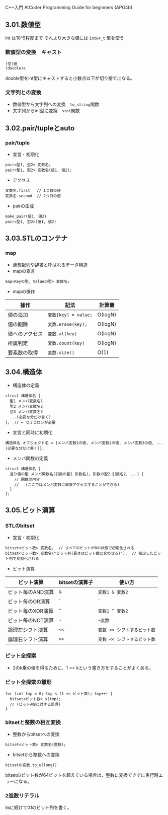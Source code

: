 C++入門 AtCoder Programming Guide for beginners (APG4b)

## 3.01.数値型
int は10^9程度まで
それより大きな値には `int64_t` 型を使う

### 数値型の変換　キャスト
```
(型)値
(double)a
```

double型をint型にキャストすると小数点以下が切り捨てになる。

### 文字列との変換
- 数値型から文字列への変換　`to_string`関数
- 文字列からint型に変換　`stoi`関数

## 3.02.pair/tupleとauto
### pair/tuple
- 宣言・初期化
```
pair<型1, 型2> 変数名;
pair<型1, 型2> 変数名(値1, 値2);
```

- アクセス
```
変数名.first   // 1つ目の値
変数名.second  // 2つ目の値
```

- pairの生成
```
make_pair(値1, 値2)
pair<型1, 型2>(値1, 値2)
```

## 3.03.STLのコンテナ
### map
- 連想配列や辞書と呼ばれるデータ構造
- mapの宣言
```
map<Keyの型, Valueの型> 変数名;
```

- mapの操作

| 操作 | 記法 | 計算量 |
| --- | --- | --- |
| 値の追加 | `変数[key] = value;` | O(logN) |
| 値の削除 | `変数.erase(key);` | O(logN) |
| 値へのアクセス | `変数.at(key)` | O(logN) |
| 所属判定 | `変数.count(key)` | O(logN) |
| 要素数の取得 | `変数.size()` | O(1) |

## 3.04.構造体
- 構造体の定義
```
struct 構造体名 {
  型1 メンバ変数名1
  型2 メンバ変数名2
  型3 メンバ変数名3
  ...(必要な分だけ書く)
};  // ← セミコロンが必要
```

- 宣言と同時に初期化
```
構造体名 オブジェクト名 = {メンバ変数1の値, メンバ変数2の値, メンバ変数3の値, ...(必要な分だけ書く)};
```

- メンバ関数の定義
```
struct 構造体名 {
  返り値の型 メンバ関数名(引数の型1 引数名1, 引数の型2 引数名2, ...) {
    // 関数の内容
    //   (ここではメンバ変数に直接アクセスすることができる)
  }
};
```

## 3.05.ビット演算
### STLのbitset
- 宣言・初期化
```
bitset<ビット数> 変数名;  // すべてのビットが0の状態で初期化される
bitset<ビット数> 変数名("ビット列(長さはビット数に合わせる)");  // 指定したビット列で初期化される
```

- ビット演算

| ビット演算 | bitsetの演算子 | 使い方 |
| --- | --- | --- |
| ビット毎のAND演算 | `&` | `変数1 & 変数2` |
| ビット毎のOR演算 | `|` | `変数1 | 変数2` |
| ビット毎のXOR演算 | `^` | `変数1 ^ 変数2` |
| ビット毎のNOT演算 | `~` | `~変数` |
| 論理左シフト演算 | `<<` | `変数 << シフトするビット数` |
| 論理右シフト演算 |  `>>` | `変数 << シフトするビット数` |

### ビット全探索
- 2のk乗の値を得るために、1 << kという書き方をすることがよくある。

### ビット全探索の雛形
```
for (int tmp = 0; tmp < (1 << ビット数); tmp++) {
  bitset<ビット数> s(tmp);
  // (ビット列sに対する処理)
}
```

### bitsetと整数の相互変換
- 整数からbitsetへの変換
```
bitset<ビット数> 変数名(整数);
```

- bitsetから整数への変換
```
bitsetの変数.to_ullong()
```
bitsetのビット数が64ビットを超えている場合は、整数に変換できずに実行時エラーになる。

### 2進数リテラル
`0b`に続けて01のビット列を書く。
